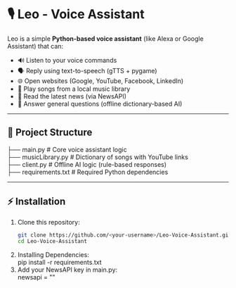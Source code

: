 # 🎙️ Leo - Voice Assistant  

Leo is a simple **Python-based voice assistant** (like Alexa or Google Assistant) that can:  
- 🔊 Listen to your voice commands  
- 🗣️ Reply using text-to-speech (gTTS + pygame)  
- 🌐 Open websites (Google, YouTube, Facebook, LinkedIn)  
- 🎵 Play songs from a local music library  
- 📰 Read the latest news (via NewsAPI)  
- 🤖 Answer general questions (offline dictionary-based AI)  

---

## 📂 Project Structure  

├── main.py # Core voice assistant logic<br>
├── musicLibrary.py # Dictionary of songs with YouTube links<br>
├── client.py # Offline AI logic (rule-based responses)<br>
├── requirements.txt # Required Python dependencies<br>


---

## ⚡ Installation  

1. Clone this repository:<br>  
   ```bash
   git clone https://github.com/<your-username>/Leo-Voice-Assistant.git
   cd Leo-Voice-Assistant
2. Installing Dependencies:<br>
   pip install -r requirements.txt
3. Add your NewsAPI key in main.py:<br>
   newsapi = "<Your Key Here>"

